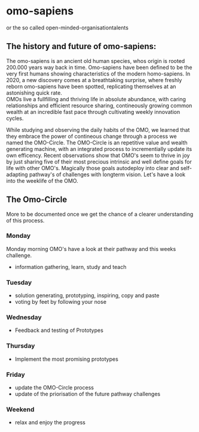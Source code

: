 # omo-sapiens
or the so called open-minded-organisationtalents

## The history and future of omo-sapiens:
The omo-sapiens is an ancient old human species, whos origin is rooted 200.000 years way back in time. Omo-sapiens have been defined to be the very first humans showing characteristics of the modern homo-sapiens. 
In 2020, a new discovery comes at a breathtaking surprise, where freshly reborn omo-sapiens have been spotted, replicating themselves at an astonishing quick rate.  
OMOs live a fullfilling and thriving life in absolute abundance, with caring relationships and efficient resource sharing, contineously growing common wealth at an incredible fast pace through cultivating weekly innovation cycles. 

While studying and observing the daily habits of the OMO, we learned that they embrace the power of contineous change through a process we named the OMO-Circle. The OMO-Circle is an repetitive value and wealth generating machine, with an integrated process to incrementially update its own efficency. Recent observations show that OMO's seem to thrive in joy by just sharing five of their most precious intrinsic and well define goals for life with other OMO's. Magically those goals autodeploy into clear and self-adapting pathway's of challenges with longterm vision. Let's have a look into the weeklife of the OMO.

## The Omo-Circle
More to be documented once we get the chance of a clearer understanding of this process. 

### Monday
Monday morning OMO's have a look at their pathway and this weeks challenge. 
- information gathering, learn, study and teach

### Tuesday
- solution generating, prototyping, inspiring, copy and paste
- voting by feet by following your nose

### Wednesday
- Feedback and testing of Prototypes

### Thursday
- Implement the most promising prototypes

### Friday
- update the OMO-Circle process
- update of the priorisation of the future pathway challenges

### Weekend
- relax and enjoy the progress

